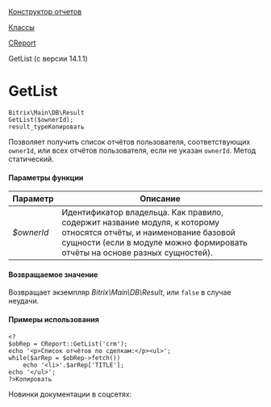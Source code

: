 [Конструктор отчетов](/api_help/report/index.php)

[Классы](/api_help/report/classes/index.php)

[CReport](/api_help/report/classes/creport/index.php)

GetList (с версии 14.1.1)

GetList
=======

```
Bitrix\Main\DB\Result 
GetList($ownerId);
result_typeКопировать
```

Позволяет получить список отчётов пользователя, соответствующих `ownerId`, или всех отчётов пользователя, если не указан `ownerId`. Метод статический.

#### Параметры функции

| Параметр | Описание |
| --- | --- |
| *$ownerId* | Идентификатор владельца. Как правило, содержит название модуля, к которому относятся отчёты, и наименование базовой сущности (если в модуле можно формировать отчёты на основе разных сущностей). |

#### Возвращаемое значение

Возвращает экземпляр *Bitrix\Main\DB\Result*, или `false` в случае неудачи.

#### Примеры использования

```
<?
$obRep = CReport::GetList('crm');
echo '<p>Список отчётов по сделкам:</p><ul>';
while($arRep = $obRep->fetch())
	echo '<li>'.$arRep['TITLE'];
echo '</ul>';
?>Копировать
```

Новинки документации в соцсетях:
